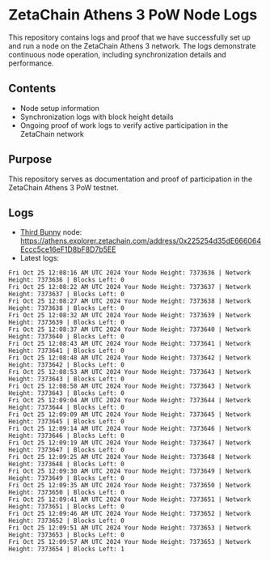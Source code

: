 # ZetaChain Athens 3 PoW Node Logs
This repository contains logs and proof that we have successfully set up and run a node on the ZetaChain Athens 3 network. The logs demonstrate continuous node operation, including synchronization details and performance.

## Contents
- Node setup information
- Synchronization logs with block height details
- Ongoing proof of work logs to verify active participation in the ZetaChain network

## Purpose
This repository serves as documentation and proof of participation in the ZetaChain Athens 3 PoW testnet.

## Logs

- [Third Bunny](https://thirdbunny.xyz/) node: https://athens.explorer.zetachain.com/address/0x225254d35dE666064Eccc5ce16eF1D8bF8D7b5EE
- Latest logs:
```
Fri Oct 25 12:08:16 AM UTC 2024 Your Node Height: 7373636 | Network Height: 7373636 | Blocks Left: 0
Fri Oct 25 12:08:22 AM UTC 2024 Your Node Height: 7373637 | Network Height: 7373637 | Blocks Left: 0
Fri Oct 25 12:08:27 AM UTC 2024 Your Node Height: 7373638 | Network Height: 7373638 | Blocks Left: 0
Fri Oct 25 12:08:32 AM UTC 2024 Your Node Height: 7373639 | Network Height: 7373639 | Blocks Left: 0
Fri Oct 25 12:08:37 AM UTC 2024 Your Node Height: 7373640 | Network Height: 7373640 | Blocks Left: 0
Fri Oct 25 12:08:43 AM UTC 2024 Your Node Height: 7373641 | Network Height: 7373641 | Blocks Left: 0
Fri Oct 25 12:08:48 AM UTC 2024 Your Node Height: 7373642 | Network Height: 7373642 | Blocks Left: 0
Fri Oct 25 12:08:53 AM UTC 2024 Your Node Height: 7373643 | Network Height: 7373643 | Blocks Left: 0
Fri Oct 25 12:08:58 AM UTC 2024 Your Node Height: 7373643 | Network Height: 7373643 | Blocks Left: 0
Fri Oct 25 12:09:04 AM UTC 2024 Your Node Height: 7373644 | Network Height: 7373644 | Blocks Left: 0
Fri Oct 25 12:09:09 AM UTC 2024 Your Node Height: 7373645 | Network Height: 7373645 | Blocks Left: 0
Fri Oct 25 12:09:14 AM UTC 2024 Your Node Height: 7373646 | Network Height: 7373646 | Blocks Left: 0
Fri Oct 25 12:09:19 AM UTC 2024 Your Node Height: 7373647 | Network Height: 7373647 | Blocks Left: 0
Fri Oct 25 12:09:25 AM UTC 2024 Your Node Height: 7373648 | Network Height: 7373648 | Blocks Left: 0
Fri Oct 25 12:09:30 AM UTC 2024 Your Node Height: 7373649 | Network Height: 7373649 | Blocks Left: 0
Fri Oct 25 12:09:35 AM UTC 2024 Your Node Height: 7373650 | Network Height: 7373650 | Blocks Left: 0
Fri Oct 25 12:09:41 AM UTC 2024 Your Node Height: 7373651 | Network Height: 7373651 | Blocks Left: 0
Fri Oct 25 12:09:46 AM UTC 2024 Your Node Height: 7373652 | Network Height: 7373652 | Blocks Left: 0
Fri Oct 25 12:09:51 AM UTC 2024 Your Node Height: 7373653 | Network Height: 7373653 | Blocks Left: 0
Fri Oct 25 12:09:57 AM UTC 2024 Your Node Height: 7373653 | Network Height: 7373654 | Blocks Left: 1
```
